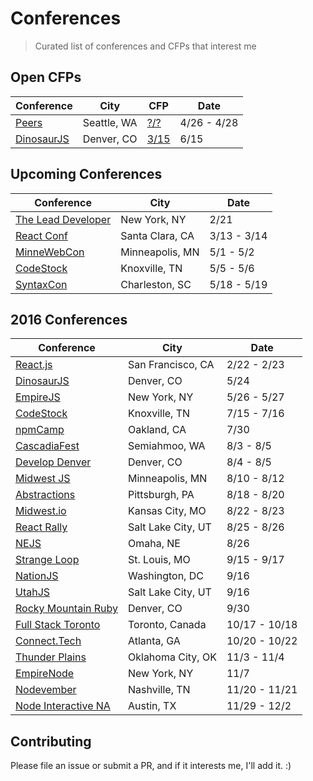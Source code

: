 # Conferences

> Curated list of conferences and CFPs that interest me

## Open CFPs

Conference                | City                   | CFP           | Date
------------------------- | ---------------------- | ------------- | -------------
[Peers][34]               | Seattle, WA            | [?/?][35]     | 4/26 - 4/28
[DinosaurJS][37]          | Denver, CO             | [3/15][38]    | 6/15

## Upcoming Conferences

Conference                | City                   | Date
------------------------- | ---------------------- | -------------
[The Lead Developer][31]  | New York, NY           | 2/21
[React Conf][39]          | Santa Clara, CA        | 3/13 - 3/14
[MinneWebCon][33]         | Minneapolis, MN        | 5/1 - 5/2
[CodeStock][20]           | Knoxville, TN          | 5/5 - 5/6
[SyntaxCon][36]           | Charleston, SC         | 5/18 - 5/19

## 2016 Conferences

Conference                | City                   | Date
------------------------- | ---------------------- | -------------
[React.js][30]            | San Francisco, CA      | 2/22 - 2/23
[DinosaurJS][19]          | Denver, CO             | 5/24
[EmpireJS][23]            | New York, NY           | 5/26 - 5/27
[CodeStock][20]           | Knoxville, TN          | 7/15 - 7/16
[npmCamp][25]             | Oakland, CA            | 7/30
[CascadiaFest][15]        | Semiahmoo, WA          | 8/3 - 8/5
[Develop Denver][16]      | Denver, CO             | 8/4 - 8/5
[Midwest JS][21]          | Minneapolis, MN        | 8/10 - 8/12
[Abstractions][26]        | Pittsburgh, PA         | 8/18 - 8/20
[Midwest.io][17]          | Kansas City, MO        | 8/22 - 8/23
[React Rally][24]         | Salt Lake City, UT     | 8/25 - 8/26
[NEJS][18]                | Omaha, NE              | 8/26
[Strange Loop][27]        | St. Louis, MO          | 9/15 - 9/17
[NationJS][1]             | Washington, DC         | 9/16
[UtahJS][22]              | Salt Lake City, UT     | 9/16
[Rocky Mountain Ruby][32] | Denver, CO             | 9/30
[Full Stack Toronto][11]  | Toronto, Canada        | 10/17 - 10/18
[Connect.Tech][3]         | Atlanta, GA            | 10/20 - 10/22
[Thunder Plains][5]       | Oklahoma City, OK      | 11/3 - 11/4
[EmpireNode][28]          | New York, NY           | 11/7
[Nodevember][7]           | Nashville, TN          | 11/20 - 11/21
[Node Interactive NA][13] | Austin, TX             | 11/29 - 12/2

## Contributing

Please file an issue or submit a PR, and if it interests me, I'll add it. :)

[1]: http://nationjs.com/
[3]: http://connect.tech/
[5]: http://thunderplainsconf.com/
[7]: http://nodevember.org/
[11]: http://fsto.co/
[13]: http://events.linuxfoundation.org/events/node-interactive
[15]: http://2016.cascadiafest.org/
[16]: https://developdenver.org/
[17]: https://midwest.io/
[18]: https://nejsconf.com/
[19]: https://dinosaurjs.org/
[20]: http://www.codestock.org/
[21]: http://midwestjs.com/
[22]: https://conf.utahjs.com/
[23]: http://2016.empirejs.org/
[24]: http://www.reactrally.com/
[25]: http://npm.camp/
[26]: http://abstractions.io/
[27]: http://www.thestrangeloop.com/
[28]: http://empirenode.org/
[30]: http://conf.reactjs.com/
[31]: http://theleaddeveloper-ny.com/
[32]: https://rockymtnruby.com/
[33]: http://minnewebcon.org/
[34]: http://peersconf.com/
[35]: https://peersconf1.typeform.com/to/ANtii2
[36]: https://2017.syntaxcon.com/
[37]: https://dinosaurjs.org/
[38]: http://speak.dinosaurjs.org/events/2017
[39]: http://conf.reactjs.org/
